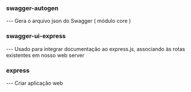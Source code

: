 ### swagger-autogen 
--- Gera o arquivo json do Swagger ( módulo core )
### swagger-ui-express 
--- Usado para integrar documentação ao express.js, associando às rotas existentes em nosso web server
### express 
--- Criar aplicação web 

